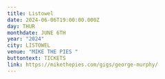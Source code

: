 ```yaml
---
title: Listowel
date: 2024-06-06T19:00:00.000Z
day: THUR
monthdate: JUNE 6TH
year: "2024"
city: LISTOWEL
venue: "MIKE THE PIES "
buttontext: TICKETS
link: https://mikethepies.com/gigs/george-murphy/
---
```

